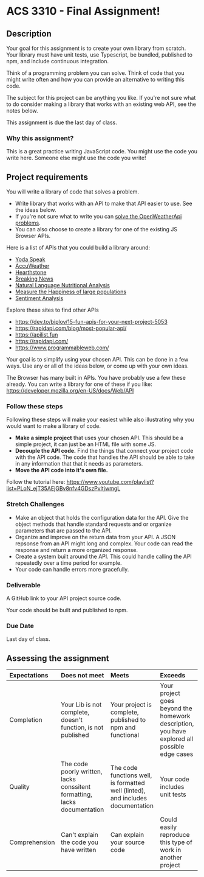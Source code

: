 #  ACS 3310 - Final Assignment!

## Description 

Your goal for this assignment is to create your own library from scratch. Your library must have unit tests, use Typescript, be bundled, published to npm, and include continuous integration. 

Think of a programming problem you can solve. Think of code that you might write often and how you can provide an alternative to writing this code.

The subject for this project can be anything you like. If you're not sure what to do consider making a library that works with an existing web API, see the notes below. 

This assignment is due the last day of class.  

### Why this assignment?

This is a great practice writing JavaScript code. You might use the code you write here. Someone else might use the code you write! 

## Project requirements

You will write a library of code that solves a problem. 

- Write library that works with an API to make that API easier to use. See the ideas below. 
- If you're not sure what to write you can [solve the OpenWeatherApi problems](https://github.com/Tech-at-DU/weather-api). 
- You can also choose to create a library for one of the existing JS Browser APIs. 

Here is a list of APIs that you could build a library around: 

- [Yoda Speak](https://rapidapi.com/ismaelc/api/yoda-speak)
- [AccuWeather](https://rapidapi.com/stefan.skliarov/api/AccuWeather)
- [Hearthstone](https://rapidapi.com/omgvamp/api/hearthstone)
- [Breaking News](https://rapidapi.com/MyAllies/api/breaking-news)
- [Natural Language Nutritional Analysis](https://rapidapi.com/edamam/api/edamam-nutrition-analysis)
- [Measure the Happiness of large populations](https://rapidapi.com/andyreagan/api/hedonometer)
- [Sentiment Analysis](https://rapidapi.com/peckjon/api/algorithmia-nlp-sentimentanalysis)

Explore these sites to find other APIs

- https://dev.to/biplov/15-fun-apis-for-your-next-project-5053
- https://rapidapi.com/blog/most-popular-api/
- https://apilist.fun
- https://rapidapi.com/
- https://www.programmableweb.com/

Your goal is to simplify using your chosen API. This can be done in a few ways. Use any or all of the ideas below, or come up with your own ideas.

The Browser has many built in APIs. You have probably use a few these already. You can write a library for one of these if you like: https://developer.mozilla.org/en-US/docs/Web/API

### Follow these steps

Following these steps will make your easiest while also illustrating why you would want to make a library of code. 

- **Make a simple project** that uses your chosen API. This should be a simple project, it can just be an HTML file with some JS. 
- **Decouple the API code.** Find the things that connect your project code with the API code. The code that handles the API should be able to take in any information that that it needs as parameters. 
- **Move the API code into it's own file.** 

Follow the tutorial here: https://www.youtube.com/playlist?list=PLoN_ejT35AEjGBv8nfv4GDszPvltjwmgL

### Stretch Challenges 

- Make an object that holds the configuration data for the API. Give the object methods that handle standard requests and or organize parameters that are passed to the API.
- Organize and improve on the return data from your API. A JSON repsonse from an API might long and complex. Your code can read the response and return a more organized response.
- Create a system built around the API. This could handle calling the API repeatedly over a time period for example. 
- Your code can handle errors more gracefully.

### Deliverable

A GitHub link to your API project source code. 

Your code should be built and published to npm. 

### Due Date 

Last day of class. 

## Assessing the assignment

| Expectations | Does not meet              | Meets                 | Exceeds                          |
|:-------------|:---------------------------|:----------------------|:---------------------------------|
| Completion   | Your Lib is not complete, doesn't function, is not published | Your  project is complete, published to npm and functional | Your project goes beyond the homework description, you have explored all possible edge cases |
| Quality      | The code poorly written, lacks conssitent formatting, lacks documentation | The code functions well, is formatted well (linted), and includes documentation | Your code includes unit tests |
| Comprehension | Can't explain the code you have written | Can explain your source code | Could easily reproduce this type of work in another project |
